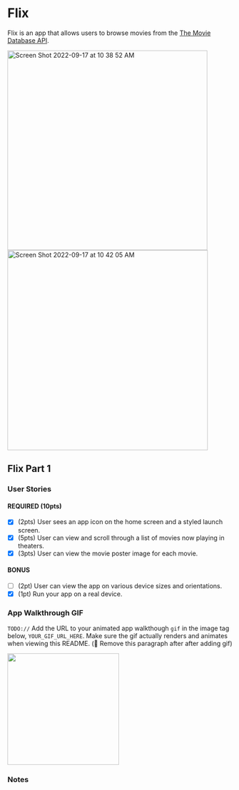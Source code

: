 # Flix

Flix is an app that allows users to browse movies from the [The Movie Database API](http://docs.themoviedb.apiary.io/#).


<img width="448" alt="Screen Shot 2022-09-17 at 10 38 52 AM" src="https://user-images.githubusercontent.com/39217212/190862569-6c19c553-969f-485c-a42c-9644e361ba46.png">

<img width="449" alt="Screen Shot 2022-09-17 at 10 42 05 AM" src="https://user-images.githubusercontent.com/39217212/190863777-a932b955-f693-4d09-bf19-3937ef7818eb.png">


## Flix Part 1

### User Stories
#### REQUIRED (10pts)
- [x] (2pts) User sees an app icon on the home screen and a styled launch screen.
- [x] (5pts) User can view and scroll through a list of movies now playing in theaters.
- [x] (3pts) User can view the movie poster image for each movie.

#### BONUS
- [ ] (2pt) User can view the app on various device sizes and orientations.
- [x] (1pt) Run your app on a real device.

### App Walkthrough GIF
`TODO://` Add the URL to your animated app walkthough `gif` in the image tag below, `YOUR_GIF_URL_HERE`. Make sure the gif actually renders and animates when viewing this README. (🚫 Remove this paragraph after after adding gif)


<img src="[https://media.giphy.com/media/B7rIZ3sVEgdZzG4zED/giphy.gif](https://imgur.com/a/YVG5fyu)" width=250><br>
### Notes

